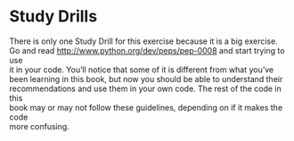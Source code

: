 # Study Drills
There is only one Study Drill for this exercise because it is a big exercise.  
Go and read http://www.python.org/dev/peps/pep-0008 and start trying to use   
it in your code. You’ll notice that some of it is different from what you’ve  
been learning in this book, but now you should be able to understand their   
recommendations and use them in your own code. The rest of the code in this   
book may or may not follow these guidelines, depending on if it makes the code  
more confusing.   
